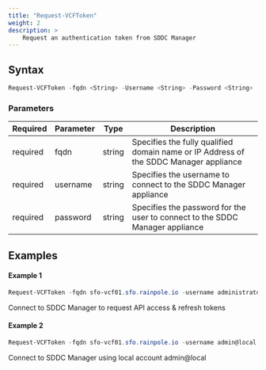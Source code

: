 ```yaml
---
title: "Request-VCFToken"
weight: 2
description: >
    Request an authentication token from SDDC Manager
---
```


## Syntax
``` powershell
Request-VCFToken -fqdn <String> -Username <String> -Password <String>
```

### Parameters

| Required | Parameter | Type     |  Description                                                                                  |
| ---------| ----------|----------| --------------------------------------------------------------------------------------------- |
| required | fqdn      | string   | Specifies the fully qualified domain name or IP Address of the SDDC Manager appliance         |
| required | username  | string   | Specifies the username to connect to the SDDC Manager appliance                               |
| required | password  | string   | Specifies the password for the user to connect to the SDDC Manager appliance                  |


## Examples
#### Example 1
``` powershell
Request-VCFToken -fqdn sfo-vcf01.sfo.rainpole.io -username administrator@vsphere.local -password VMw@re1!
```
Connect to SDDC Manager to request API access & refresh tokens

#### Example 2
``` powershell
Request-VCFToken -fqdn sfo-vcf01.sfo.rainpole.io -username admin@local -password VMw@re1!VMw@re1!
```
Connect to SDDC Manager using local account admin@local